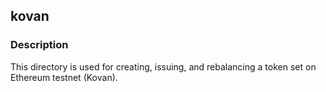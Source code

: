 ## kovan

### Description
This directory is used for creating, issuing, and rebalancing a token set on Ethereum testnet (Kovan).

